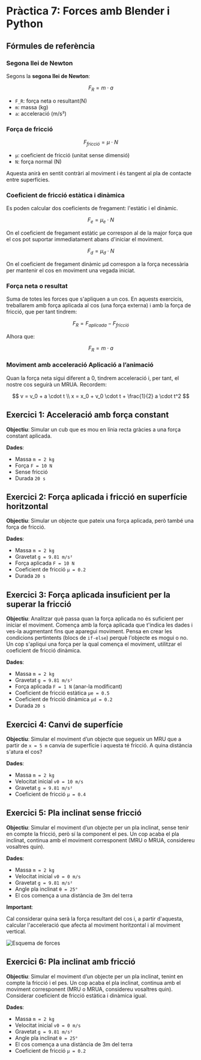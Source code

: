 # Pràctica 7: Forces amb Blender i Python

## Fórmules de referència

### Segona llei de Newton

Segons la **segona llei de Newton**:

$$
F_R = m \cdot a
$$

- `F_R`: força neta o resultant(N)
- `m`: massa (kg)
- `a`: acceleració (m/s²)

### Força de fricció

$$
F_{fricció} = \mu \cdot N
$$

- `μ`: coeficient de fricció (unitat sense dimensió)
- `N`: força normal (N)

Aquesta anirà en sentit contràri al moviment i és tangent al pla de contacte entre superfícies.

### Coeficient de fricció estàtica i dinàmica

Es poden calcular dos coeficients de fregament: l'estàtic i el dinàmic.

$$
F_{e} = \mu_e \cdot N
$$

On el coeficient de fregament estàtic μe correspon al de la major força que el cos pot suportar immediatament abans d'iniciar el moviment.

$$
F_{d} = \mu_d \cdot N
$$

On el coeficient de fregament dinàmic μd correspon a la força necessària per mantenir el cos en moviment una vegada iniciat.

### Força neta o resultat

Suma de totes les forces que s'apliquen a un cos. En aquests exercicis, treballarem amb força aplicada al cos (una força externa) i amb la força de fricció, que per tant tindrem:

$$
F_R = F_{aplicada} - F_{fricció}
$$

Alhora que:

$$
F_R = m \cdot a
$$

### Moviment amb acceleració Aplicació a l’animació

Quan la força neta sigui diferent a 0, tindrem acceleració i, per tant, el nostre cos seguirà un MRUA. Recordem: 

$$
v = v_0 + a \cdot t \\
x = x_0 + v_0 \cdot t + \frac{1}{2} a \cdot t^2
$$

## Exercici 1: Acceleració amb força constant

**Objectiu**:
Simular un cub que es mou en línia recta gràcies a una força constant aplicada.

**Dades**:

- Massa `m = 2 kg`
- Força `F = 10 N`
- Sense fricció
- Durada `20 s`

## Exercici 2: Força aplicada i fricció en superfície horitzontal

**Objectiu**:
Simular un objecte que pateix una força aplicada, però també una força de fricció.

**Dades**:

- Massa `m = 2 kg`
- Gravetat `g = 9.81 m/s²`
- Força aplicada `F = 10 N`
- Coeficient de fricció `μ = 0.2`
- Durada `20 s`

## Exercici 3: Força aplicada insuficient per la superar la fricció

**Objectiu**:
Analitzar què passa quan la força aplicada no és suficient per iniciar el moviment. Comença amb la força aplicada que t'indica les dades i ves-la augmentant fins que aparegui moviment. Pensa en crear les condicions pertintents (blocs de `if-else`) perquè l'objecte es mogui o no. Un cop s'apliqui una força per la qual comença el moviment, utilitzar el coeficient de fricció dinàmica.

**Dades**:

- Massa `m = 2 kg`
- Gravetat `g = 9.81 m/s²`
- Força aplicada `F = 1 N` (anar-la modificant)
- Coeficient de fricció estàtica `μe = 0.5`
- Coeficient de fricció dinàmica `μd = 0.2`
- Durada `20 s`

## Exercici 4: Canvi de superfície

**Objectiu**:
Simular el moviment d’un objecte que segueix un MRU que a partir de `x = 5 m` canvia de superfície i aquesta té fricció. A quina distància s'atura el cos?

**Dades**:

- Massa `m = 2 kg`
- Velocitat inicial `v0 = 10 m/s`
- Gravetat `g = 9.81 m/s²`
- Coeficient de fricció `μ = 0.4`

## Exercici 5: Pla inclinat sense fricció

**Objectiu**:
Simular el moviment d’un objecte per un pla inclinat, sense tenir en compte la fricció, però sí la component el pes. Un cop acaba el pla inclinat, continua amb el moviment corresponent (MRU o MRUA, considereu vosaltres quin).

**Dades**:

- Massa `m = 2 kg`
- Velocitat inicial `v0 = 0 m/s`
- Gravetat `g = 9.81 m/s²`
- Angle pla inclinat `θ = 25°`
- El cos comença a una distància de 3m del terra

**Important**:

Cal considerar quina serà la força resultant del cos i, a partir d'aquesta, calcular l'acceleració que afecta al moviment horitzontal i al moviment vertical.

![Esquema de forces](./images/pla_inclinat.png)

## Exercici 6: Pla inclinat amb fricció

**Objectiu**:
Simular el moviment d’un objecte per un pla inclinat, tenint en compte la fricció i el pes. Un cop acaba el pla inclinat, continua amb el moviment corresponent (MRU o MRUA, considereu vosaltres quin). Considerar coeficient de fricció estàtica i dinàmica igual.

**Dades**:

- Massa `m = 2 kg`
- Velocitat inicial `v0 = 0 m/s`
- Gravetat `g = 9.81 m/s²`
- Angle pla inclinat `θ = 25°`
- El cos comença a una distància de 3m del terra
- Coeficient de fricció `μ = 0.2`
